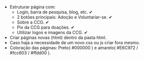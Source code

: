 - Estruturar página com:
  - Login, barra de pesquisa, blog, etc. ✔
  - 2 botões principais: Adoção e Voluntariar-se. ✔
  - Sobre a CCG. ✔
  - Pix da CCG para doações. ✔
  - Utilizar logos e imagens da CCG. ✔
- Criar páginas novas (html) dentro da pasta html.
- Caso haja a necessidade de um novo css ou js criar fora mesmo.
- Coloração das páginas: Preto( #000000 ) e amarelo( #E6C972 / #fcc603 / #ffdd00 ).
